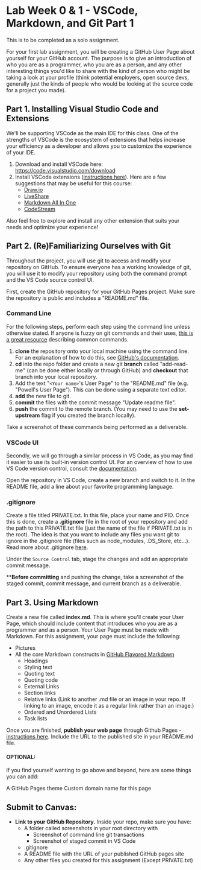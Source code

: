 # Lab Week 0 & 1 - VSCode, Markdown, and Git Part 1

This is to be completed as a solo assignment.


For your first lab assignment, you will be creating a GitHub User Page about yourself for your GitHub account. The purpose is to give an introduction of who you are as a programmer, who you are as a person, and any other interesting things you'd like to share with the kind of person who might be taking a look at your profile (think potential employers, open source devs, generally just the kinds of people who would be looking at the source code for a project you made).


## Part 1. Installing Visual Studio Code and Extensions
We'll be supporting VSCode as the main IDE for this class. One of the strengths of VSCode is the ecosystem of extensions that helps increase your efficiency as a developer and allows you to customize the experience of your IDE.

1. Download and install VSCode here: https://code.visualstudio.com/download
2. Install VSCode extensions ([instructions here](https://code.visualstudio.com/docs/editor/extension-marketplace)). Here are a few suggestions that may be useful for this course:
    * [Draw.io](https://marketplace.visualstudio.com/items?itemName=hediet.vscode-drawio)
    * [LiveShare](https://marketplace.visualstudio.com/items?itemName=MS-vsliveshare.vsliveshare)
    * [Markdown All In One](https://marketplace.visualstudio.com/items?itemName=yzhang.markdown-all-in-one)
    * [CodeStream](https://marketplace.visualstudio.com/items?itemName=CodeStream.codestream)

Also feel free to explore and install any other extension that suits your needs and optimize your experience!

## Part 2. (Re)Familiarizing Ourselves with Git
Throughout the project, you will use git to access and modify your repository on GitHub. To ensure everyone has a working knowledge of git, you will use it to modify your repository using both the command prompt and the VS Code source control UI.

First, create the GitHub repository for your GitHub Pages project. Make sure the repository is public and includes a "README.md" file.

### Command Line
For the following steps, perform each step using the command line unless otherwise stated. If anyone is fuzzy on git commands and their uses, [this is a great resource](http://guides.beanstalkapp.com/version-control/common-git-commands.html) describing common commands.

1. **clone** the repository onto your local machine using the command line. For an explanation of how to do this, see [GitHub's documentation](https://docs.github.com/en/repositories/creating-and-managing-repositories/cloning-a-repository#cloning-an-empty-repository).
2. **cd** into the repo folder and create a new git **branch** called "add-read-me" (can be done either locally or through GitHub) and **checkout** that branch into your local repository.
3. Add the text "`<Your name>`'s User Page" to the "README.md" file (e.g. "Powell's User Page"). This can be done using a separate text editor.
4. **add** the new file to git.
5. **commit** the files with the commit message "Update readme file".
6. **push** the commit to the remote branch. (You may need to use the **set-upstream** flag if you created the branch locally).

Take a screenshot of these commands being performed as a deliverable.

### VSCode UI

Secondly, we will go through a similar process in VS Code, as you may find it easier to use its built-in version control UI. For an overview of how to use VS Code version control, consult the [documentation](https://code.visualstudio.com/docs/sourcecontrol/overview#_git-support).

Open the repository in VS Code, create a new branch and switch to it. In the README file, add a line about your favorite programming language.

### .gitignore

Create a file titled PRIVATE.txt. In this file, place your name and PID. Once this is done, create a **.gitignore** file in the root of your repository and add the path to this PRIVATE.txt file (just the name of the file if PRIVATE.txt is in the root). The idea is that you want to include any files you want git to ignore in the .gitignore file (files such as node_modules, .DS_Store, etc...). Read more about .gitignore [here](https://git-scm.com/docs/gitignore).

Under the `Source Control` tab, stage the changes and add an appropriate commit message.

****Before committing** and pushing the change, take a screenshot of the staged commit, commit message, and current branch as a deliverable.

## Part 3. Using Markdown

Create a new file called **index.md**. This is where you'll create your User Page, which should include content that introduces who you are as a programmer and as a person. Your User Page must be made with Markdown. For this assignment, your page must include the following:

* Pictures
* All the core Markdown constructs in [GitHub Flavored Markdown](https://docs.github.com/en/get-started/writing-on-github/getting-started-with-writing-and-formatting-on-github/basic-writing-and-formatting-syntax)
    * Headings
    * Styling text
    * Quoting text
    * Quoting code
    * External Links
    * Section links
    * Relative links (Link to another .md file or an image in your repo. If linking to an image, encode it as a regular link rather than an image.)
    * Ordered and Unordered Lists
    * Task lists

Once you are finished, **publish your web page** through Github Pages - [instructions here](https://docs.github.com/en/pages/getting-started-with-github-pages/configuring-a-publishing-source-for-your-github-pages-site). Include the URL to the published site in your README.md file.

 

#### OPTIONAL:

If you find yourself wanting to go above and beyond, here are some things you can add:

A GitHub Pages theme
Custom domain name for this page 
 

## Submit to Canvas:
* **Link to your GitHub Repository.** Inside your repo, make sure you have:
    * A folder called screenshots in your root directory with
        * Screenshot of command line git transactions
        * Screenshot of staged commit in VS Code
    * .gitignore
    * A README file with the URL of your published GitHub pages site
    * Any other files you created for this assignment (Except PRIVATE.txt)